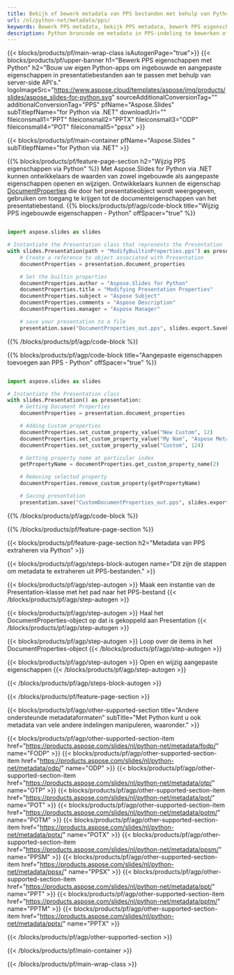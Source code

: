 ```yaml
---
title: Bekijk of bewerk metadata van PPS bestanden met behulp van Python
url: /nl/python-net/metadata/pps/
keywords: Bewerk PPS metadata, bekijk PPS metadata, bewerk PPS eigenschappen, bekijk PPS eigenschappen
description: Python broncode om metadata in PPS-indeling te bewerken of te bekijken.
---
```


{{< blocks/products/pf/main-wrap-class isAutogenPage="true">}}
{{< blocks/products/pf/upper-banner h1="Bewerk PPS eigenschappen met Python" h2="Bouw uw eigen Python-apps om ingebouwde en aangepaste eigenschappen in presentatiebestanden aan te passen met behulp van server-side API's." logoImageSrc="https://www.aspose.cloud/templates/aspose/img/products/slides/aspose_slides-for-python.svg" sourceAdditionalConversionTag="" additionalConversionTag="PPS" pfName="Aspose.Slides" subTitlepfName="for Python via .NET" downloadUrl="" fileiconsmall1="PPT" fileiconsmall2="PPTX" fileiconsmall3="ODP" fileiconsmall4="POT" fileiconsmall5="ppsx" >}}

{{< blocks/products/pf/main-container pfName="Aspose.Slides " subTitlepfName="for Python via .NET" >}}

{{% blocks/products/pf/feature-page-section  h2="Wijzig PPS eigenschappen via Python" %}}
Met Aspose.Slides for Python via .NET kunnen ontwikkelaars de waarden van zowel ingebouwde als aangepaste eigenschappen openen en wijzigen. Ontwikkelaars kunnen de eigenschap [DocumentProperties](https://reference.aspose.com/slides/python-net/aspose.slides/documentproperties/) die door het presentatieobject wordt weergegeven, gebruiken om toegang te krijgen tot de documenteigenschappen van het presentatiebestand.
{{% blocks/products/pf/agp/code-block title="Wijzig PPS ingebouwde eigenschappen - Python" offSpacer="true" %}}

```py

import aspose.slides as slides

# Instantiate the Presentation class that represents the Presentation
with slides.Presentation(path + "ModifyBuiltinProperties.pps") as presentation:
    # Create a reference to object associated with Presentation
    documentProperties = presentation.document_properties

    # Set the builtin properties
    documentProperties.author = "Aspose.Slides for Python"
    documentProperties.title = "Modifying Presentation Properties"
    documentProperties.subject = "Aspose Subject"
    documentProperties.comments = "Aspose Description"
    documentProperties.manager = "Aspose Manager"

    # save your presentation to a file
    presentation.save("DocumentProperties_out.pps", slides.export.SaveFormat.PPS)
```

{{% /blocks/products/pf/agp/code-block %}}

{{% blocks/products/pf/agp/code-block title="Aangepaste eigenschappen toevoegen aan PPS - Python" offSpacer="true" %}}

```py

import aspose.slides as slides

# Instantiate the Presentation class
with slides.Presentation() as presentation:
    # Getting Document Properties
    documentProperties = presentation.document_properties

    # Adding Custom properties
    documentProperties.set_custom_property_value("New Custom", 12)
    documentProperties.set_custom_property_value("My Nam", "Aspose Metadata Editor")
    documentProperties.set_custom_property_value("Custom", 124)

    # Getting property name at particular index
    getPropertyName = documentProperties.get_custom_property_name(2)

    # Removing selected property
    documentProperties.remove_custom_property(getPropertyName)

    # Saving presentation
    presentation.save("CustomDocumentProperties_out.pps", slides.export.SaveFormat.PPS)
```

{{% /blocks/products/pf/agp/code-block %}}

{{% /blocks/products/pf/feature-page-section %}}

{{< blocks/products/pf/feature-page-section  h2="Metadata van PPS extraheren via Python" >}}

{{< blocks/products/pf/agp/steps-block-autogen name="Dit zijn de stappen om metadata te extraheren uit PPS-bestanden." >}}

{{< blocks/products/pf/agp/step-autogen >}}
Maak een instantie van de Presentation-klasse met het pad naar het PPS-bestand
{{< /blocks/products/pf/agp/step-autogen >}}

{{< blocks/products/pf/agp/step-autogen >}}
Haal het DocumentProperties-object op dat is gekoppeld aan Presentation
{{< /blocks/products/pf/agp/step-autogen >}}

{{< blocks/products/pf/agp/step-autogen >}}
Loop over de items in het DocumentProperties-object
{{< /blocks/products/pf/agp/step-autogen >}}

{{< blocks/products/pf/agp/step-autogen >}}
Open en wijzig aangepaste eigenschappen
{{< /blocks/products/pf/agp/step-autogen >}}

{{< /blocks/products/pf/agp/steps-block-autogen >}}

{{< /blocks/products/pf/feature-page-section >}}

{{< blocks/products/pf/agp/other-supported-section title="Andere ondersteunde metadataformaten" subTitle="Met Python kunt u ook metadata van vele andere indelingen manipuleren, waaronder." >}}

{{< blocks/products/pf/agp/other-supported-section-item href="https://products.aspose.com/slides/nl/python-net/metadata/fodp/" name="FODP" >}}
{{< blocks/products/pf/agp/other-supported-section-item href="https://products.aspose.com/slides/nl/python-net/metadata/odp/" name="ODP" >}}
{{< blocks/products/pf/agp/other-supported-section-item href="https://products.aspose.com/slides/nl/python-net/metadata/otp/" name="OTP" >}}
{{< blocks/products/pf/agp/other-supported-section-item href="https://products.aspose.com/slides/nl/python-net/metadata/pot/" name="POT" >}}
{{< blocks/products/pf/agp/other-supported-section-item href="https://products.aspose.com/slides/nl/python-net/metadata/potm/" name="POTM" >}}
{{< blocks/products/pf/agp/other-supported-section-item href="https://products.aspose.com/slides/nl/python-net/metadata/potx/" name="POTX" >}}
{{< blocks/products/pf/agp/other-supported-section-item href="https://products.aspose.com/slides/nl/python-net/metadata/ppsm/" name="PPSM" >}}
{{< blocks/products/pf/agp/other-supported-section-item href="https://products.aspose.com/slides/nl/python-net/metadata/ppsx/" name="PPSX" >}}
{{< blocks/products/pf/agp/other-supported-section-item href="https://products.aspose.com/slides/nl/python-net/metadata/ppt/" name="PPT" >}}
{{< blocks/products/pf/agp/other-supported-section-item href="https://products.aspose.com/slides/nl/python-net/metadata/pptm/" name="PPTM" >}}
{{< blocks/products/pf/agp/other-supported-section-item href="https://products.aspose.com/slides/nl/python-net/metadata/pptx/" name="PPTX" >}}


{{< /blocks/products/pf/agp/other-supported-section >}}

{{< /blocks/products/pf/main-container >}}
    
{{< /blocks/products/pf/main-wrap-class >}}
